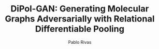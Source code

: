 ---
paperId: 63
author: Pablo Rivas
publicationauthor: Rivas, P.
title: "DiPol-GAN: Generating Molecular Graphs Adversarially with Relational Differentiable Pooling"
pdf: Oral_Rivas_Pablo.pdf
poster: --
alt: --
type: Oral
topic: FAT
link: https://research.latinxinai.org/papers/neurips/2019/pdf/Oral_Rivas_Pablo.pdf
conference: neurips
year: 2019
tags: neurips-2019-op
location: Vancouver, Canada
---
